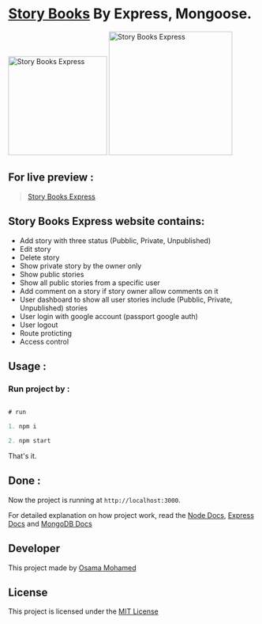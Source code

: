 # [Story Books](https://storybooks-node-osama-mohamed.herokuapp.com) By Express, Mongoose.

[<img src="https://nodejs.org/static/images/logo.svg" width="200" title="Story Books Express" >](https://storybooks-node-osama-mohamed.herokuapp.com)
[<img src="https://webassets.mongodb.com/_com_assets/cms/mongodb-logo-rgb-j6w271g1xn.jpg" width="250" title="Story Books Express" >](https://storybooks-node-osama-mohamed.herokuapp.com)

## For live preview :
> [Story Books Express](https://storybooks-node-osama-mohamed.herokuapp.com)


## Story Books Express website contains:
* Add story with three status (Pubblic, Private, Unpublished)
* Edit story
* Delete story
* Show private story by the owner only
* Show public stories
* Show all public stories from a specific user
* Add comment on a story if story owner allow comments on it
* User dashboard to show all user stories include (Pubblic, Private, Unpublished) stories
* User login with google account (passport google auth)
* User logout
* Route proticting
* Access control

## Usage :
### Run project by :

``` javascript

# run 

1. npm i

2. npm start

```

That's it.

## Done :

Now the project is running at `http://localhost:3000`.


For detailed explanation on how project work, read the [Node Docs](https://nodejs.org/en/docs/), [Express Docs](http://expressjs.com/en/guide/routing.html) and [MongoDB Docs](https://docs.mongodb.com/)

## Developer
This project made by [Osama Mohamed](https://www.linkedin.com/in/osama-mohamed-ms/)

## License
This project is licensed under the [MIT License](https://opensource.org/licenses/MIT)

